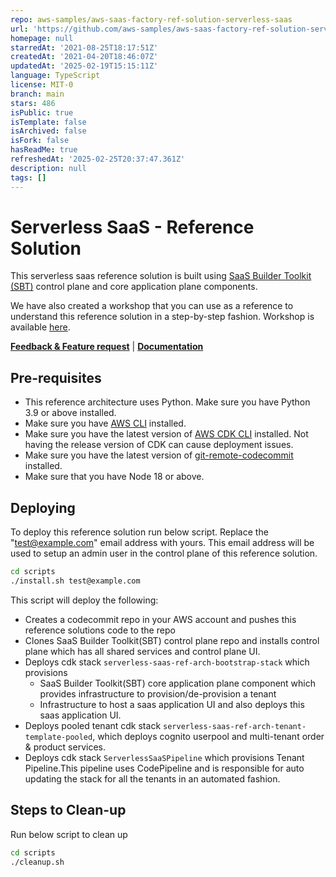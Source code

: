 ```yaml
---
repo: aws-samples/aws-saas-factory-ref-solution-serverless-saas
url: 'https://github.com/aws-samples/aws-saas-factory-ref-solution-serverless-saas'
homepage: null
starredAt: '2021-08-25T18:17:51Z'
createdAt: '2021-04-20T18:46:07Z'
updatedAt: '2025-02-19T15:15:11Z'
language: TypeScript
license: MIT-0
branch: main
stars: 486
isPublic: true
isTemplate: false
isArchived: false
isFork: false
hasReadMe: true
refreshedAt: '2025-02-25T20:37:47.361Z'
description: null
tags: []
---
```


# Serverless SaaS - Reference Solution

This serverless saas reference solution is built using [SaaS Builder Toolkit (SBT)](https://github.com/awslabs/sbt-aws) control plane and core application plane components.

We have also created a workshop that you can use as a reference to understand this reference solution in a step-by-step fashion. Workshop is available [here](https://github.com/aws-samples/aws-serverless-saas-workshop).

**[Feedback & Feature request](https://www.pulse.aws/survey/EHE3TICQ)** | **[Documentation](DOCUMENTATION.md)**

## Pre-requisites

- This reference architecture uses Python. Make sure you have Python 3.9 or above installed.
- Make sure you have [AWS CLI](https://docs.aws.amazon.com/cli/latest/userguide/cli-chap-install.html) installed.
- Make sure you have the latest version of [AWS CDK CLI](https://docs.aws.amazon.com/cdk/latest/guide/cli.html) installed. Not having the release version of CDK can cause deployment issues.
- Make sure you have the latest version of [git-remote-codecommit](https://docs.aws.amazon.com/codecommit/latest/userguide/setting-up-git-remote-codecommit.html) installed.
- Make sure that you have Node 18 or above.

## Deploying

To deploy this reference solution run below script. Replace the "test@example.com" email address with yours. This email address will be used to setup an admin user in the control plane of this reference solution.

```bash
cd scripts
./install.sh test@example.com
```

This script will deploy the following:

- Creates a codecommit repo in your AWS account and pushes this reference solutions code to the repo
- Clones SaaS Builder Toolkit(SBT) control plane repo and installs control plane which has all shared services and control plane UI.
- Deploys cdk stack `serverless-saas-ref-arch-bootstrap-stack` which provisions
  - SaaS Builder Toolkit(SBT) core application plane component which provides infrastructure to provision/de-provision a tenant
  - Infrastructure to host a saas application UI and also deploys this saas application UI.
- Deploys pooled tenant cdk stack `serverless-saas-ref-arch-tenant-template-pooled`, which deploys cognito userpool and multi-tenant order & product services.
- Deploys cdk stack `ServerlessSaaSPipeline` which provisions Tenant Pipeline.This pipeline uses CodePipeline and is responsible for auto updating the stack for all the tenants in an automated fashion.

## Steps to Clean-up

Run below script to clean up

```bash
cd scripts
./cleanup.sh
```
